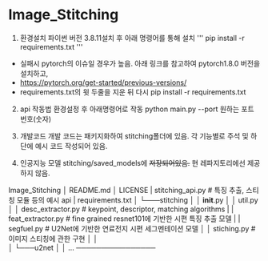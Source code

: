 # Image_Stitching

1. 환경설치
파이썬 버전 3.8.11설치 후 아래 명령어를 통해 설치
'''
pip install -r requirements.txt
'''

* 실패시 pytorch의 이슈일 경우가 높음. 아래 링크를 참고하여 pytorch1.8.0 버전을 설치하고,
* https://pytorch.org/get-started/previous-versions/ 
* requirements.txt의 윗 두줄을 지운 뒤 다시 pip install -r requirements.txt

2. api 작동법
환경설정 후 아래명령어로 작동
python main.py --port 원하는 포트번호(숫자)

3. 개발코드
개발 코드는 패키지화하여 stitching폴더에 있음.
각 기능별로 주석 및 하단에 예시 코드 작성되어 있음.

4. 인공지능 모델
stitching/saved_models에 ~~저장되어있음.~~ 현 레파지토리에선 제공하지 않음.

Image_Stitching
│   README.md
│   LICENSE
|   stitching_api.py      # 특징 추출, 스티칭 모듈 등의 예시 api
|   requirements.txt
│
└───stitching
│   │   __init__.py
│   │   util.py
│   │   desc_extractor.py  # keypoint, descriptor, matching algorithms
|   |   feat_extractor.py  # fine grained resnet101에 기반한 시편 특징 추출 모델
|   |   segfuel.py         # U2Net에 기반한 연료전지 시편 세그멘테이션 모델
│   │   stiching.py        # 이미지 스티칭에 관한 구현
│   │   
│   └───u2net
│       │   ... 
────────────────
